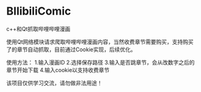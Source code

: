 # BIlibiliComic
c++和Qt抓取哔哩哔哩漫画

使用Qt网络模块请求爬取哔哩哔哩漫画内容，当然收费章节需要购买，支持购买了的章节自动抓取，目前通过Cookie实现，后续优化。

使用方法：
1.输入漫画ID
2.选择保存路径
3.输入是否跳章节，会从改数字之后的章节开始下载
4.输入cookie以支持收费章节

该项目仅供学习交流，请勿做非法用途！
